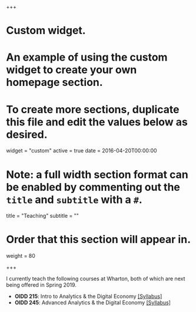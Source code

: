 +++
# Custom widget.
# An example of using the custom widget to create your own homepage section.
# To create more sections, duplicate this file and edit the values below as desired.
widget = "custom"
active = true
date = 2016-04-20T00:00:00

# Note: a full width section format can be enabled by commenting out the `title` and `subtitle` with a `#`.
title = "Teaching"
subtitle = ""

# Order that this section will appear in.
weight = 80

+++

I currently teach the following courses at Wharton, both of which are next being offered in Spring 2019.

- **OIDD 215**: Intro to Analytics & the Digital Economy [[Syllabus]](http://prasannatambe.com/oidd215/oidd215_syllabus.html)
- **OIDD 245**: Advanced Analytics & the Digital Economy [[Syllabus]](http://prasannatambe.com/oidd245/oidd245_syllabus.html)
